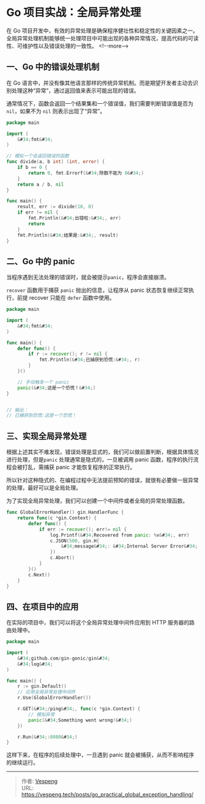 # Go 项目实战：全局异常处理


在 Go 项目开发中，有效的异常处理是确保程序健壮性和稳定性的关键因素之一。全局异常处理机制能够统一处理项目中可能出现的各种异常情况，提高代码的可读性、可维护性以及错误处理的一致性。
&lt;!--more--&gt;
## 一、Go 中的错误处理机制

在 Go 语言中，并没有像其他语言那样的传统异常机制。而是期望开发者主动去识别处理这种“异常”，通过返回值来表示可能出现的错误。

通常情况下，函数会返回一个结果集和一个错误值，我们需要判断错误值是否为 `nil`，如果不为 `nil` 则表示出现了“异常”。

```go {data-open=true}
package main

import (
    &#34;fmt&#34;
)

// 模拟一个会返回错误的函数
func divide(a, b int) (int, error) {
    if b == 0 {
        return 0, fmt.Errorf(&#34;除数不能为 0&#34;)
    }
    return a / b, nil
}

func main() {
    result, err := divide(10, 0)
    if err != nil {
        fmt.Println(&#34;出错啦:&#34;, err)
        return
    }
    fmt.Println(&#34;结果是:&#34;, result)
}
```

## 二、Go 中的 panic

当程序遇到无法处理的错误时，就会被提示`panic`，程序会直接崩溃。

`recover` 函数用于捕获 `panic` 抛出的信息，让程序从 panic 状态恢复继续正常执行，前提 recover 只能在 `defer` 函数中使用。

```go {data-open=true}
package main

import (
    &#34;fmt&#34;
)

func main() {
    defer func() {
        if r := recover(); r != nil {
            fmt.Println(&#34;已捕获到恐慌:&#34;, r)
        }
    }()

    // 手动触发一个 panic
    panic(&#34;这是一个恐慌！&#34;)
}


// 输出：
// 已捕获到恐慌:这是一个恐慌！
```

三、实现全局异常处理
----------

根据上述其实不难发现，错误处理是显式的，我们可以做前置判断，根据具体情况进行处理，但是`panic` 处理通常是隐式的，一旦被调用 panic 函数，程序的执行流程会被打乱，需捕获 panic 才能恢复程序的正常执行。

所以针对这种隐式的、在编程过程中无法提前预知的错误，就很有必要做一层异常的处理，最好可以是全局处理。

为了实现全局异常处理，我们可以创建一个中间件或者全局的异常处理函数。

```go {data-open=true}
func GlobalErrorHandler() gin.HandlerFunc {
    return func(c *gin.Context) {
        defer func() {
            if err := recover(); err!= nil {
                log.Printf(&#34;Recovered from panic: %v&#34;, err)
                c.JSON(500, gin.H{
                    &#34;message&#34;: &#34;Internal Server Error&#34;,
                })
                c.Abort()
            }
        }()
        c.Next()
    }
}
```

## 四、在项目中的应用

在实际的项目中，我们可以将这个全局异常处理中间件应用到 HTTP 服务器的路由处理中。

```go {data-open=true}
package main

import (
    &#34;github.com/gin-gonic/gin&#34;
    &#34;log&#34;
)

func main() {
    r := gin.Default()
    // 应用全局异常处理中间件
    r.Use(GlobalErrorHandler())

    r.GET(&#34;/ping&#34;, func(c *gin.Context) {
        // 模拟异常
        panic(&#34;Something went wrong!&#34;)
    })

    r.Run(&#34;:8080&#34;)
}
```

这样下来，在程序的后续处理中，一旦遇到 panic 就会被捕获，从而不影响程序的继续运行。


---

> 作者: [Vespeng](https://github.com/vespeng/)  
> URL: https://vespeng.tech/posts/go_practical_global_exception_handling/  

